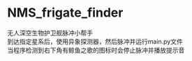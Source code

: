 # NMS_frigate_finder
无人深空生物护卫舰脉冲小帮手  
到达指定星系后，使用异象探测器，然后脉冲并运行main.py文件  
当程序检测到右下角有鲸鱼之歌的图标时会停止脉冲并播放提示音  
